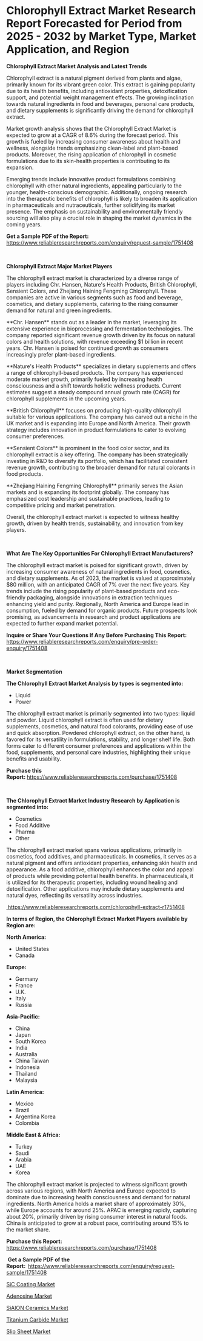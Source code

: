 <p><h1>Chlorophyll Extract Market Research Report Forecasted for Period from 2025 -  2032 by Market Type, Market Application, and Region</h1></p><p><strong>Chlorophyll Extract Market Analysis and Latest Trends</strong></p>
<p><p>Chlorophyll extract is a natural pigment derived from plants and algae, primarily known for its vibrant green color. This extract is gaining popularity due to its health benefits, including antioxidant properties, detoxification support, and potential weight management effects. The growing inclination towards natural ingredients in food and beverages, personal care products, and dietary supplements is significantly driving the demand for chlorophyll extract.</p><p>Market growth analysis shows that the Chlorophyll Extract Market is expected to grow at a CAGR of 8.6% during the forecast period. This growth is fueled by increasing consumer awareness about health and wellness, alongside trends emphasizing clean-label and plant-based products. Moreover, the rising application of chlorophyll in cosmetic formulations due to its skin-health properties is contributing to its expansion. </p><p>Emerging trends include innovative product formulations combining chlorophyll with other natural ingredients, appealing particularly to the younger, health-conscious demographic. Additionally, ongoing research into the therapeutic benefits of chlorophyll is likely to broaden its application in pharmaceuticals and nutraceuticals, further solidifying its market presence. The emphasis on sustainability and environmentally friendly sourcing will also play a crucial role in shaping the market dynamics in the coming years.</p></p>
<p><strong>Get a Sample PDF of the Report:&nbsp;</strong> <a href="https://www.reliableresearchreports.com/enquiry/request-sample/1751408?utm_campaign=10&utm_medium=2&utm_source=Github&utm_content=ia&utm_term=15022025&utm_id=chlorophyll-extract">https://www.reliableresearchreports.com/enquiry/request-sample/1751408</a></p>
<p>&nbsp;</p>
<p><strong>Chlorophyll Extract Major Market Players</strong></p>
<p><p>The chlorophyll extract market is characterized by a diverse range of players including Chr. Hansen, Nature's Health Products, British Chlorophyll, Sensient Colors, and Zhejiang Haining Fengming Chlorophyll. These companies are active in various segments such as food and beverage, cosmetics, and dietary supplements, catering to the rising consumer demand for natural and green ingredients.</p><p>**Chr. Hansen** stands out as a leader in the market, leveraging its extensive experience in bioprocessing and fermentation technologies. The company reported significant revenue growth driven by its focus on natural colors and health solutions, with revenue exceeding $1 billion in recent years. Chr. Hansen is poised for continued growth as consumers increasingly prefer plant-based ingredients.</p><p>**Nature's Health Products** specializes in dietary supplements and offers a range of chlorophyll-based products. The company has experienced moderate market growth, primarily fueled by increasing health consciousness and a shift towards holistic wellness products. Current estimates suggest a steady compound annual growth rate (CAGR) for chlorophyll supplements in the upcoming years.</p><p>**British Chlorophyll** focuses on producing high-quality chlorophyll suitable for various applications. The company has carved out a niche in the UK market and is expanding into Europe and North America. Their growth strategy includes innovation in product formulations to cater to evolving consumer preferences.</p><p>**Sensient Colors** is prominent in the food color sector, and its chlorophyll extract is a key offering. The company has been strategically investing in R&D to diversify its portfolio, which has facilitated consistent revenue growth, contributing to the broader demand for natural colorants in food products.</p><p>**Zhejiang Haining Fengming Chlorophyll** primarily serves the Asian markets and is expanding its footprint globally. The company has emphasized cost leadership and sustainable practices, leading to competitive pricing and market penetration.</p><p>Overall, the chlorophyll extract market is expected to witness healthy growth, driven by health trends, sustainability, and innovation from key players.</p></p>
<p>&nbsp;</p>
<p><strong>What Are The Key Opportunities For Chlorophyll Extract Manufacturers?</strong></p>
<p><p>The chlorophyll extract market is poised for significant growth, driven by increasing consumer awareness of natural ingredients in food, cosmetics, and dietary supplements. As of 2023, the market is valued at approximately $80 million, with an anticipated CAGR of 7% over the next five years. Key trends include the rising popularity of plant-based products and eco-friendly packaging, alongside innovations in extraction techniques enhancing yield and purity. Regionally, North America and Europe lead in consumption, fueled by demand for organic products. Future prospects look promising, as advancements in research and product applications are expected to further expand market potential.</p></p>
<p><strong>Inquire or Share Your Questions If Any Before Purchasing This Report:</strong> <a href="https://www.reliableresearchreports.com/enquiry/pre-order-enquiry/1751408?utm_campaign=10&utm_medium=2&utm_source=Github&utm_content=ia&utm_term=15022025&utm_id=chlorophyll-extract">https://www.reliableresearchreports.com/enquiry/pre-order-enquiry/1751408</a></p>
<p>&nbsp;</p>
<p><strong>Market Segmentation</strong></p>
<p><strong>The Chlorophyll Extract Market Analysis by types is segmented into:</strong></p>
<p><ul><li>Liquid</li><li>Power</li></ul></p>
<p><p>The chlorophyll extract market is primarily segmented into two types: liquid and powder. Liquid chlorophyll extract is often used for dietary supplements, cosmetics, and natural food colorants, providing ease of use and quick absorption. Powdered chlorophyll extract, on the other hand, is favored for its versatility in formulations, stability, and longer shelf life. Both forms cater to different consumer preferences and applications within the food, supplements, and personal care industries, highlighting their unique benefits and usability.</p></p>
<p><strong>Purchase this Report:&nbsp;</strong><a href="https://www.reliableresearchreports.com/purchase/1751408?utm_campaign=10&utm_medium=2&utm_source=Github&utm_content=ia&utm_term=15022025&utm_id=chlorophyll-extract">https://www.reliableresearchreports.com/purchase/1751408</a></p>
<p>&nbsp;</p>
<p><strong>The Chlorophyll Extract Market Industry Research by Application is segmented into:</strong></p>
<p><ul><li>Cosmetics</li><li>Food Additive</li><li>Pharma</li><li>Other</li></ul></p>
<p><p>The chlorophyll extract market spans various applications, primarily in cosmetics, food additives, and pharmaceuticals. In cosmetics, it serves as a natural pigment and offers antioxidant properties, enhancing skin health and appearance. As a food additive, chlorophyll enhances the color and appeal of products while providing potential health benefits. In pharmaceuticals, it is utilized for its therapeutic properties, including wound healing and detoxification. Other applications may include dietary supplements and natural dyes, reflecting its versatility across industries.</p></p>
<p><a href="https://www.reliableresearchreports.com/chlorophyll-extract-r1751408?utm_campaign=10&utm_medium=2&utm_source=Github&utm_content=ia&utm_term=15022025&utm_id=chlorophyll-extract">&nbsp;https://www.reliableresearchreports.com/chlorophyll-extract-r1751408</a></p>
<p><strong>In terms of Region, the Chlorophyll Extract Market Players available by Region are:</strong></p>
<p>
    <p> <strong> North America: </strong>
        <ul>
            <li>United States</li>
            <li>Canada</li>
        </ul>
        </p> 
    <p> <strong> Europe: </strong>
        <ul>
            <li>Germany</li>
            <li>France</li>
            <li>U.K.</li>
            <li>Italy</li>
            <li>Russia</li>
        </ul>
        </p> 
    <p> <strong> Asia-Pacific: </strong>
        <ul>
            <li>China</li>
            <li>Japan</li>
            <li>South Korea</li>
            <li>India</li>
            <li>Australia</li>
            <li>China Taiwan</li>
            <li>Indonesia</li>
            <li>Thailand</li>
            <li>Malaysia</li>
        </ul>
        </p> 
    <p> <strong> Latin America: </strong>
        <ul>
            <li>Mexico</li>
            <li>Brazil</li>
            <li>Argentina Korea</li>
            <li>Colombia</li>
        </ul>
        </p> 
    <p> <strong> Middle East & Africa: </strong>
        <ul>
            <li>Turkey</li>
            <li>Saudi</li>
            <li>Arabia</li>
            <li>UAE</li>
            <li>Korea</li>
        </ul>
    </p>
    </p>
<p><p>The chlorophyll extract market is projected to witness significant growth across various regions, with North America and Europe expected to dominate due to increasing health consciousness and demand for natural ingredients. North America holds a market share of approximately 30%, while Europe accounts for around 25%. APAC is emerging rapidly, capturing about 20%, primarily driven by rising consumer interest in natural foods. China is anticipated to grow at a robust pace, contributing around 15% to the market share.</p></p>
<p><strong>Purchase this Report: </strong><a href="https://www.reliableresearchreports.com/purchase/1751408?utm_campaign=10&utm_medium=2&utm_source=Github&utm_content=ia&utm_term=15022025&utm_id=chlorophyll-extract">https://www.reliableresearchreports.com/purchase/1751408</a></p>
<p>&nbsp;<strong>Get a Sample PDF of the Report:&nbsp;&nbsp;</strong><a href="https://www.reliableresearchreports.com/enquiry/request-sample/1751408?utm_campaign=10&utm_medium=2&utm_source=Github&utm_content=ia&utm_term=15022025&utm_id=chlorophyll-extract">https://www.reliableresearchreports.com/enquiry/request-sample/1751408</a></p>
<p><strong></strong></p>
<p><p><a href="https://github.com/tselahiara/Market-Research-Report-List-1/blob/main/sic-coating-market.md?utm_campaign=10&utm_medium=2&utm_source=Github&utm_content=ia&utm_term=15022025&utm_id=chlorophyll-extract">SiC Coating Market</a></p><p><a href="https://github.com/anuellaruska/Market-Research-Report-List-1/blob/main/adenosine-market.md?utm_campaign=10&utm_medium=2&utm_source=Github&utm_content=ia&utm_term=15022025&utm_id=chlorophyll-extract">Adenosine Market</a></p><p><a href="https://github.com/boyermaragaret8392/Market-Research-Report-List-1/blob/main/sialon-ceramics-market.md?utm_campaign=10&utm_medium=2&utm_source=Github&utm_content=ia&utm_term=15022025&utm_id=chlorophyll-extract">SiAlON Ceramics Market</a></p><p><a href="https://github.com/waverlyam689/Market-Research-Report-List-1/blob/main/titanium-carbide-market.md?utm_campaign=10&utm_medium=2&utm_source=Github&utm_content=ia&utm_term=15022025&utm_id=chlorophyll-extract">Titanium Carbide Market</a></p><p><a href="https://github.com/barnickclara79/Market-Research-Report-List-1/blob/main/slip-sheet-market.md?utm_campaign=10&utm_medium=2&utm_source=Github&utm_content=ia&utm_term=15022025&utm_id=chlorophyll-extract">Slip Sheet Market</a></p></p>